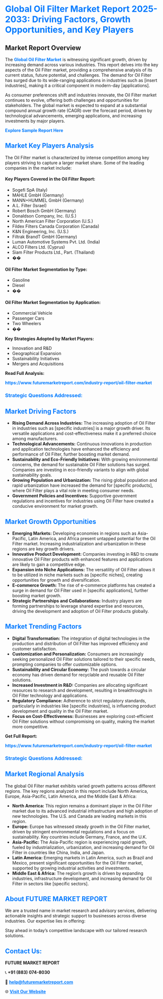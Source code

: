 <h1 style="color: #007BFF;">Global Oil Filter Market Report 2025-2033: Driving Factors, Growth Opportunities, and Key Players</h1>

<section id="overview">
<h2>Market Report Overview</h2>
<p>The <a href="https://www.futuremarketreport.com/industry-report/oil-filter-market" style="color: #007BFF; text-decoration: none;"><strong>Global Oil Filter Market</strong></a> is witnessing significant growth, driven by increasing demand across various industries. This report delves into the key aspects of the Oil Filter market, providing a comprehensive analysis of its current status, future potential, and challenges. The demand for Oil Filter has surged due to its wide-ranging applications in industries such as [insert industries], making it a critical component in modern-day [applications].</p>
<p>As consumer preferences shift and industries innovate, the Oil Filter market continues to evolve, offering both challenges and opportunities for stakeholders. The global market is expected to expand at a substantial compound annual growth rate (CAGR) over the forecast period, driven by technological advancements, emerging applications, and increasing investments by major players.</p>
</section>

<section id="overview">
<p><a href="https://www.futuremarketreport.com/request-sample/reportId=114114" style="color: #007BFF; text-decoration: none;"><strong>Explore Sample Report Here</strong></a></p>
</section>

<section id="key-players">
<h2 style="color: #007BFF;">Market Key Players Analysis</h2>
<p>The Oil Filter market is characterized by intense competition among key players striving to capture a larger market share. Some of the leading companies in the market include:</p>
<h4>Key Players Covered in the Oil Filter Report:</h4>
<ul><li>Sogefi SpA (Italy)</li><li>MAHLE GmbH (Germany)</li><li>MANN+HUMMEL GmbH (Germany)</li><li>A.L. Filter (Israel)</li><li>Robert Bosch GmbH (Germany)</li><li>Donaldson Company, Inc. (U.S.)</li><li>North American Filter Corporation (U.S.)</li><li>Fildex Filters Canada Corporation (Canada)</li><li>K&amp;N Engineering, Inc. (U.S.)</li><li>Filtrak BrandT GmbH (Germany)</li><li>Luman Automotive Systems Pvt. Ltd. (India)</li><li>ALCO Filters Ltd. (Cyprus)</li><li>Siam Filter Products Ltd., Part. (Thailand)</li><li>��</li></ul>
<h4>Oil Filter Market Segmentation by Type:</h4>
<ul><li>Gasoline</li><li>Diesel</li><li>��</li></ul>

<h4>Oil Filter Market Segmentation by Application:</h4>
<ul><li>Commercial Vehicle</li><li>Passenger Cars</li><li>Two Wheelers</li><li>��</li></ul>
<p><strong>Key Strategies Adopted by Market Players:</strong></p>
<ul>
<li>Innovation and R&D</li>
<li>Geographical Expansion</li>
<li>Sustainability Initiatives</li>
<li>Mergers and Acquisitions</li>
</ul>
</section>

<section>
<p><strong>Read Full Analysis: </strong></p><a href="https://www.futuremarketreport.com/industry-report/oil-filter-market" style="color: #007BFF; text-decoration: none;"><strong>https://www.futuremarketreport.com/industry-report/oil-filter-market</strong></a>
<h3 style="color: #007BFF;">Strategic Questions Addressed:</h3>
</section>

<section id="driving-factors">
<h2 style="color: #007BFF;">Market Driving Factors</h2>
<ul>
<li><strong>Rising Demand Across Industries:</strong> The increasing adoption of Oil Filter in industries such as [specific industries] is a major growth driver. Its versatile applications and cost-effectiveness make it a preferred choice among manufacturers.</li>
<li><strong>Technological Advancements:</strong> Continuous innovations in production and application technologies have enhanced the efficiency and performance of Oil Filter, further boosting market demand.</li>
<li><strong>Sustainability and Eco-Friendly Initiatives:</strong> With growing environmental concerns, the demand for sustainable Oil Filter solutions has surged. Companies are investing in eco-friendly variants to align with global sustainability goals.</li>
<li><strong>Growing Population and Urbanization:</strong> The rising global population and rapid urbanization have increased the demand for [specific products], where Oil Filter plays a vital role in meeting consumer needs.</li>
<li><strong>Government Policies and Incentives:</strong> Supportive government regulations and incentives for industries using Oil Filter have created a conducive environment for market growth.</li>
</ul>
</section>

<section id="growth-opportunities">
<h2 style="color: #007BFF;">Market Growth Opportunities</h2>
<ul>
<li><strong>Emerging Markets:</strong> Developing economies in regions such as Asia-Pacific, Latin America, and Africa present untapped potential for the Oil Filter market. Increasing industrialization and urbanization in these regions are key growth drivers.</li>
<li><strong>Innovative Product Development:</strong> Companies investing in R&D to create innovative Oil Filter products with enhanced features and applications are likely to gain a competitive edge.</li>
<li><strong>Expansion into Niche Applications:</strong> The versatility of Oil Filter allows it to be utilized in niche markets such as [specific niches], creating opportunities for growth and diversification.</li>
<li><strong>E-commerce Growth:</strong> The rise of e-commerce platforms has created a surge in demand for Oil Filter used in [specific applications], further boosting market growth.</li>
<li><strong>Strategic Partnerships and Collaborations:</strong> Industry players are forming partnerships to leverage shared expertise and resources, driving the development and adoption of Oil Filter products globally.</li>
</ul>
</section>

<section id="trending-factors">
<h2 style="color: #007BFF;">Market Trending Factors</h2>
<ul>
<li><strong>Digital Transformation:</strong> The integration of digital technologies in the production and distribution of Oil Filter has improved efficiency and customer satisfaction.</li>
<li><strong>Customization and Personalization:</strong> Consumers are increasingly seeking personalized Oil Filter solutions tailored to their specific needs, prompting companies to offer customizable options.</li>
<li><strong>Sustainability and Circular Economy:</strong> The push towards a circular economy has driven demand for recyclable and reusable Oil Filter solutions.</li>
<li><strong>Increased Investment in R&D:</strong> Companies are allocating significant resources to research and development, resulting in breakthroughs in Oil Filter technology and applications.</li>
<li><strong>Regulatory Compliance:</strong> Adherence to strict regulatory standards, particularly in industries like [specific industries], is influencing product development and quality in the Oil Filter market.</li>
<li><strong>Focus on Cost-Effectiveness:</strong> Businesses are exploring cost-efficient Oil Filter solutions without compromising on quality, making the market more competitive.</li>
</ul>
</section>

<section>
<p><strong>Get Full Report: </strong></p><a href="https://www.futuremarketreport.com/industry-report/oil-filter-market" style="color: #007BFF; text-decoration: none;"><strong>https://www.futuremarketreport.com/industry-report/oil-filter-market</strong></a>
<h3 style="color: #007BFF;">Strategic Questions Addressed:</h3>
</section>


<section id="regional-analysis">
<h2 style="color: #007BFF;">Market Regional Analysis</h2>
<p>The global Oil Filter market exhibits varied growth patterns across different regions. The key regions analyzed in this report include North America, Europe, Asia-Pacific, Latin America, and the Middle East & Africa:</p>
<ul>
<li><strong>North America:</strong> This region remains a dominant player in the Oil Filter market due to its advanced industrial infrastructure and high adoption of new technologies. The U.S. and Canada are leading markets in this region.</li>
<li><strong>Europe:</strong> Europe has witnessed steady growth in the Oil Filter market, driven by stringent environmental regulations and a focus on sustainability. Key countries include Germany, France, and the U.K.</li>
<li><strong>Asia-Pacific:</strong> The Asia-Pacific region is experiencing rapid growth, fueled by industrialization, urbanization, and increasing demand for Oil Filter in countries like China, India, and Japan.</li>
<li><strong>Latin America:</strong> Emerging markets in Latin America, such as Brazil and Mexico, present significant opportunities for the Oil Filter market, supported by growing industrial activities and investments.</li>
<li><strong>Middle East & Africa:</strong> The region’s growth is driven by expanding industries, infrastructure development, and increasing demand for Oil Filter in sectors like [specific sectors].</li>
</ul>
</section>

<footer>
<h2 style="color: #007BFF;">About FUTURE MARKET REPORT</h2>
<p>We are a trusted name in market research and advisory services, delivering actionable insights and strategic support to businesses across diverse industries. Our expertise lies in offering:</p>

<p>Stay ahead in today’s competitive landscape with our tailored research solutions.</p>

<h2 style="color: #007BFF;">Contact Us:</h2>
<p><strong>FUTURE MARKET REPORT</strong></p>
<p>📞 <strong>+91 (883) 074-8030</strong></p>
<p>📧 <strong><a href="mailto:help@futuremarketreport.com" style="color: #007BFF;">help@futuremarketreport.com</a></strong></p>
<p>🌐 <strong><a href="https://www.futuremarketreport.com/" style="color: #007BFF;">Visit Our Website</a></strong></p>
</footer>